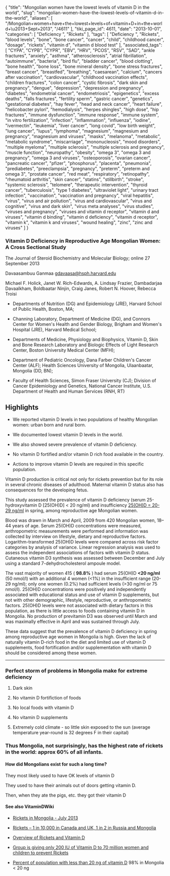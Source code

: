 {
    "title": "Mongolian women have the lowest levels of vitamin D in the world",
    "slug": "mongolian-women-have-the-lowest-levels-of-vitamin-d-in-the-world",
    "aliases": [
        "/Mongolian+women+have+the+lowest+levels+of+vitamin+D+in+the+world+\u2013+Sept+2013",
        "/4611"
    ],
    "tiki_page_id": 4611,
    "date": "2013-10-01",
    "categories": [
        "Deficiency ",
        "Rickets"
    ],
    "tags": [
        "Deficiency ",
        "Rickets",
        "blood levels",
        "bone",
        "bone cancer",
        "cancer",
        "child",
        "childhood cancer",
        "dosage",
        "rickets",
        "vitamin d",
        "vitamin d blood test"
    ],
    "associated_tags": [
        "CYPA",
        "CYPB",
        "CYPR",
        "EBV",
        "HRV",
        "PCOS",
        "RSV",
        "SAD",
        "ankle fractures",
        "anxiety",
        "asthma",
        "atherosclerosis",
        "atrial fibrillation",
        "autoimmune",
        "bacteria",
        "bird flu",
        "bladder cancer",
        "blood clotting",
        "bone health",
        "bone loss",
        "bone mineral density",
        "bone stress fractures",
        "breast cancer",
        "breastfed",
        "breathing",
        "caesarean",
        "calcium",
        "cancers after vaccination",
        "cardiovascular",
        "childhood vaccination effects",
        "children fractures",
        "colon cancer",
        "cystic fibrosis",
        "dark skin and pregnancy",
        "dengue",
        "depression",
        "depression and pregnancy",
        "diabetes",
        "endometrial cancer",
        "endometriosis",
        "epigenetics",
        "excess deaths",
        "falls fractures",
        "fertility sperm",
        "gastric cancer",
        "genetics",
        "gestational diabetes",
        "hay fever",
        "head and neck cancer",
        "heart failure",
        "helicobacter pylori",
        "hemodialysis",
        "herpes shingles",
        "high dose",
        "hip fractures",
        "immune dysfunction",
        "immune response",
        "immune system",
        "in vitro fertilization",
        "infection",
        "inflammation",
        "influenza",
        "iodine",
        "ivermectin",
        "leukemia",
        "liver cancer",
        "long covid",
        "low birth weight",
        "lung cancer",
        "lupus",
        "lymphoma",
        "magnesium",
        "magnesium and pregnancy",
        "magnesium and viruses",
        "masks",
        "melanoma",
        "metabolic",
        "metabolic syndrome",
        "miscarriage",
        "mononucleosis",
        "mood disorders",
        "multiple myeloma",
        "multiple sclerosis",
        "multiple sclerosis and pregnancy",
        "muscle function",
        "neuropathy",
        "obesity",
        "omega 3",
        "omega 3 and pregnancy",
        "omega 3 and viruses",
        "osteoporosis",
        "ovarian cancer",
        "pancreatic cancer",
        "pfizer",
        "phosphorus",
        "placenta",
        "pneumonia",
        "prediabetes",
        "preeclampsia",
        "pregnancy",
        "preterm",
        "preterm and omega 3",
        "prostate cancer",
        "red meat",
        "respiratory",
        "retinopathy",
        "rheumatoid arthritis",
        "skin cancer",
        "statins",
        "stillbirth",
        "stroke",
        "systemic sclerosis",
        "telomere",
        "therapeutic intervention",
        "thyroid cancer",
        "tuberculosis",
        "type 1 diabetes",
        "ultraviolet light",
        "urinary tract infection",
        "vaccination",
        "vaccination and pregnancy",
        "viral hepatitis",
        "virus",
        "virus and air pollution",
        "virus and cardiovascular",
        "virus and cognitive",
        "virus and dark skin",
        "virus meta analyses",
        "virus studies",
        "viruses and pregnancy",
        "viruses and vitamin d receptor",
        "vitamin d and viruses",
        "vitamin d binding",
        "vitamin d deficiency",
        "vitamin d receptor",
        "vitamin k",
        "vitamin k and viruses",
        "wound healing",
        "zinc",
        "zinc and viruses"
    ]
}


### Vitamin D Deficiency in Reproductive Age Mongolian Women: A Cross Sectional Study

The Journal of Steroid Biochemistry and Molecular Biology;  online 27 September 2013

Davaasambuu Ganmaa gdavaasa@hsph.harvard.edu

Michael F. Holick,     Janet W. Rich-Edwards,     A. Lindsay Frazier,     Dambadarjaa Davaalkham,     Boldbaatar Ninjin,     Craig Janes,     Robert N. Hoover,     Rebecca Troisi

* Departments of Nutrition (DG) and Epidemiology (JRE), Harvard School of Public Health, Boston, MA; 

* Channing Laboratory, Department of Medicine (DG), and Connors Center for Women's Health and Gender Biology, Brigham and Women's Hospital (JRE), Harvard Medical School; 

* Departments of Medicine, Physiology and Biophysics, Vitamin D, Skin and Bone Research Laboratory and Biologic Effects of Light Research Center, Boston University Medical Center (MFH); 

* Department of Pediatric Oncology, Dana Farber Children's Cancer Center (ALF); Health Sciences University of Mongolia, Ulaanbaatar, Mongolia (DD, BN); 

* Faculty of Health Sciences, Simon Fraser University (CJ); Division of Cancer Epidemiology and Genetics, National Cancer Institute, U.S. Department of Health and Human Services (RNH, RT)

## Highlights

* We reported vitamin D levels in two populations of healthy Mongolian women: urban born and rural born.

* We documented lowest vitamin D levels in the world.

* We also showed severe prevalence of vitamin D deficiency.

* No vitamin D fortified and/or vitamin D rich food available in the country.

* Actions to improve vitamin D levels are required in this specific population.

Vitamin D production is critical not only for rickets prevention but for its role in several chronic diseases of adulthood. Maternal vitamin D status also has consequences for the developing fetus.

This study assessed the prevalence of vitamin D deficiency (serum 25-hydroxyvitamin D <span>[25(OH)D]</span> < 20 ng/ml) and insufficiency [25(OH)D = 20-29 ng/ml](25(OH)D%20=%2020-29%20ng/ml) in spring, among reproductive age Mongolian women.

Blood was drawn in March and April, 2009 from 420 Mongolian women, 18–44 years of age. Serum 25(OH)D concentrations were measured, anthropometric measurements were performed and information was collected by interview on lifestyle, dietary and reproductive factors. Logarithm-transformed 25(OH)D levels were compared across risk factor categories by analysis of variance. Linear regression analysis was used to assess the independent associations of factors with vitamin D status. Cutaneous vitamin D3 synthesis was assessed between December and July using a standard 7-dehydrocholesterol ampoule model.

The vast majority of women 415 ( **98.8%** ) had serum 25(OH)D  **<20 ng/ml**  (50 nmol/l) with an additional 4 women (<1%) in the insufficient range (20-29 ng/ml); only one women (0.2%) had sufficient levels (>30 ng/ml or 75 nmol/l). 25(OH)D concentrations were positively and independently associated with educational status and use of vitamin D supplements, but not with other demographic, lifestyle, reproductive, or anthropometric factors. 25(OH)D levels were not associated with dietary factors in this population, as there is little access to foods containing vitamin D in Mongolia. No production of previtamin D3 was observed until March and was maximally effective in April and was sustained through July.

These data suggest that the prevalence of vitamin D deficiency in spring among reproductive age women in Mongolia is high. Given the lack of naturally vitamin D-rich food in the diet and limited use of vitamin D supplements, food fortification and/or supplementation with vitamin D should be considered among these women.

---

### Perfect storm of problems in Mongolia make for extreme deficiency

1. Dark skin

1. No vitamin D fortifiction of foods

1. No local foods with vitamin D

1. No vitamin D supplements

1. Extremely cold climate - so little skin exposed to the sun (average temperature year-round is 32 degrees F in their capital)

### Thus Mongolia, not surprisingly, has the highest rate of rickets in the world: approx 60% of all infants.

#### How did Mongolians exist for such a long time?

They most likely used to have OK levels of vitamin D

They used to have their animals out of doors getting vitamin D. 

Then, when they ate the pigs, etc. they got their vitamin D

#### See also VitaminDWiki

* [Rickets in Mongolia - July 2013](/posts/rickets-in-mongolia)

* [Rickets – 1 in 10,000 in Canada and UK, 1 in 2 in Russia and Mongolia](/tags/rickets-1-in-10000-in-canada-and-uk-1-in-2-in-russia-and-mongolia.html)

* [Overview of Rickets and Vitamin D](/posts/overview-of-rickets-and-vitamin-d)

* [Group is giving only 200 IU of Vitamin D to 70 million women and children to prevent Rickets](/posts/group-is-giving-only-200-iu-of-vitamin-d-to-70-million-women-and-children-to-prevent-rickets)

* [Percent of population with less than 20 ng of vitamin D](/tags/percent-of-population-with-less-than-20-ng-of-vitamin-d.html)  98% in Mongolia < 20 ng